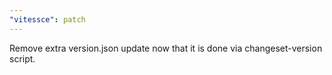 ```yaml
---
"vitessce": patch
---
```


Remove extra version.json update now that it is done via changeset-version script.
